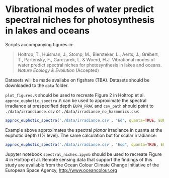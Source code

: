 # Vibrational modes of water predict spectral niches for photosynthesis in lakes and oceans
Scripts accompanying figures in:

> Holtrop, T., Huisman, J., Stomp, M., Biersteker, L., Aerts, J., Grébert, T., Partensky, F., Garczarek, L. & Woerd, H.J. Vibrational modes of water predict spectral niches for photosynthesis in lakes and oceans. *Nature Ecology & Evolution* (Accepted)

Datasets will be made availabe on figshare (TBA). Datasets should be downloaded to the `data` folder. 

`plot_figures.R` should be used to recreate Figure 2 in Holtrop et al.  `approx_euphotic_spectra.R` can be used to approximate the spectral irradiance at prespecified depth `EUPH_FRAC` and `csv_path` should point to `./data/irrandiance.csv` or `./data/irradiance_no_harmonics.csv`:

```R
approx_euphotic_spectra('./data/irradiance.csv', "Ed", quanta=TRUE, EUPH_FRAC=0.01)
```
Example above approximates the spectral *planar* irradiance in quanta at the euphotic depth (1% level). The same calculation but for scalar irradiance:

```R
approx_euphotic_spectra('./data/irradiance.csv', "Eod", quanta=TRUE, EUPH_FRAC=0.01)
```

Jupyter notebook `spectral_niches.ipynb` should be used to recreate Figure 4 in Holtrop et al. Remote sensing data that support the findings of this study are available from the Ocean Colour Climate Change Initiative of the European Space Agency, http://www.oceancolour.org


